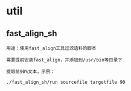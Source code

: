 # util

## fast_align_sh

    用途：使用fast_align工具过滤语料的脚本
    
    需要提前安装fast_align，并添加到/usr/bin等目录下
    
    提取前90%文本，示例：
    
    ./fast_align_sh/run sourcefile targetfile 90
